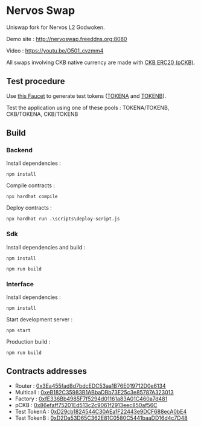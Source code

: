 # Nervos Swap
Uniswap fork for Nervos L2 Godwoken.

Demo site : http://nervoswap.freeddns.org:8080

Video : https://youtu.be/O501_cvzmm4

All swaps involving CKB native currency are made with [CKB ERC20 (pCKB)](https://v1.aggron.gwscan.com/account/0x86efaff75201Ed513c2c9061f2913eec850af56C).

## Test procedure

Use [this Faucet](http://nervoswap.freeddns.org:8081) to generate test tokens ([TOKENA](https://v1.aggron.gwscan.com/account/0xD29cb1824544C30AEa1F22443e9DCF688ecA0bE4) and [TOKENB](https://v1.aggron.gwscan.com/account/0xD2Da53D65C362E81C0580C5441baaDD16d4c7D48)).

Test the application using one of these pools : TOKENA/TOKENB, CKB/TOKENA, CKB/TOKENB

## Build

### Backend

Install dependencies :
```
npm install
```
Compile contracts :
```
npx hardhat compile
```

Deploy contracts :
```
npx hardhat run .\scripts\deploy-script.js
```

### Sdk

Install dependencies and build :
```
npm install
```
```
npm run build
```

### Interface

Install dependencies :
```
npm install
```

Start development server :
```
npm start
```

Production build :
```
npm run build
```

## Contracts addresses

* Router : [0x3Ea455fad8d7bdcEDC53aa1B76E019712D0e6134](https://v1.aggron.gwscan.com/account/0x3Ea455fad8d7bdcEDC53aa1B76E019712D0e6134)
* Multicall : [0xeB182C35983B1ABbaDBb73E25c3e85787A323013](https://v1.aggron.gwscan.com/account/0xeB182C35983B1ABbaDBb73E25c3e85787A323013)
* Factory : [0xfE336Bb4985F7f5294d01161a83A01C460a7d481](https://v1.aggron.gwscan.com/account/0xfE336Bb4985F7f5294d01161a83A01C460a7d481)
* pCKB : [0x86efaff75201Ed513c2c9061f2913eec850af56C](https://v1.aggron.gwscan.com/account/0x86efaff75201Ed513c2c9061f2913eec850af56C)
* Test TokenA : [0xD29cb1824544C30AEa1F22443e9DCF688ecA0bE4](https://v1.aggron.gwscan.com/account/0xD29cb1824544C30AEa1F22443e9DCF688ecA0bE4)
* Test TokenB : [0xD2Da53D65C362E81C0580C5441baaDD16d4c7D48](https://v1.aggron.gwscan.com/account/0xD2Da53D65C362E81C0580C5441baaDD16d4c7D48)
